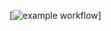 [![example workflow](https://github.com/rgusseinov/hexlet-my-first-workflow/actions/workflows/github-actions-demo.yml/badge.svg)]
